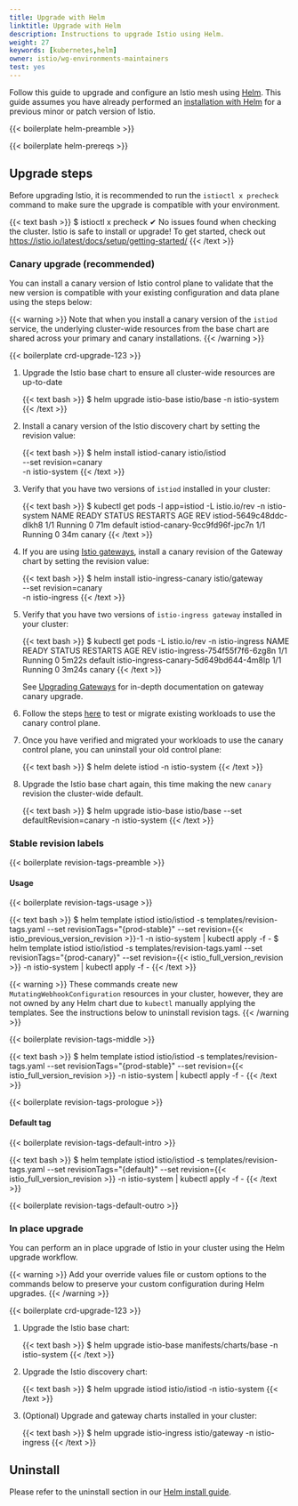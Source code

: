 ```yaml
---
title: Upgrade with Helm
linktitle: Upgrade with Helm
description: Instructions to upgrade Istio using Helm.
weight: 27
keywords: [kubernetes,helm]
owner: istio/wg-environments-maintainers
test: yes
---
```


Follow this guide to upgrade and configure an Istio mesh using
[Helm](https://helm.sh/docs/).  This guide assumes you have already performed an
[installation with Helm](/docs/setup/install/helm) for a previous minor or patch version of Istio.

{{< boilerplate helm-preamble >}}

{{< boilerplate helm-prereqs >}}

## Upgrade steps

Before upgrading Istio, it is recommended to run the `istioctl x precheck` command to make sure the upgrade is compatible with your environment.

{{< text bash >}}
$ istioctl x precheck
✔ No issues found when checking the cluster. Istio is safe to install or upgrade!
  To get started, check out <https://istio.io/latest/docs/setup/getting-started/>
{{< /text >}}

### Canary upgrade (recommended)

You can install a canary version of Istio control plane to validate that the new
version is compatible with your existing configuration and data plane using
the steps below:

{{< warning >}}
Note that when you install a canary version of the `istiod` service, the underlying
cluster-wide resources from the base chart are shared across your
primary and canary installations.
{{< /warning >}}

{{< boilerplate crd-upgrade-123 >}}

1. Upgrade the Istio base chart to ensure all cluster-wide resources are up-to-date

    {{< text bash >}}
    $ helm upgrade istio-base istio/base -n istio-system
    {{< /text >}}

1. Install a canary version of the Istio discovery chart by setting the revision
   value:

    {{< text bash >}}
    $ helm install istiod-canary istio/istiod \
        --set revision=canary \
        -n istio-system
    {{< /text >}}

1. Verify that you have two versions of `istiod` installed in your cluster:

    {{< text bash >}}
    $ kubectl get pods -l app=istiod -L istio.io/rev -n istio-system
      NAME                            READY   STATUS    RESTARTS   AGE   REV
      istiod-5649c48ddc-dlkh8         1/1     Running   0          71m   default
      istiod-canary-9cc9fd96f-jpc7n   1/1     Running   0          34m   canary
    {{< /text >}}

1. If you are using [Istio gateways](/docs/setup/additional-setup/gateway/#deploying-a-gateway), install a canary revision of the Gateway chart by setting the revision value:

    {{< text bash >}}
    $ helm install istio-ingress-canary istio/gateway \
        --set revision=canary \
        -n istio-ingress
    {{< /text >}}

1. Verify that you have two versions of `istio-ingress gateway` installed in your cluster:

    {{< text bash >}}
    $ kubectl get pods -L istio.io/rev -n istio-ingress
      NAME                                    READY   STATUS    RESTARTS   AGE     REV
      istio-ingress-754f55f7f6-6zg8n          1/1     Running   0          5m22s   default
      istio-ingress-canary-5d649bd644-4m8lp   1/1     Running   0          3m24s   canary
    {{< /text >}}

    See [Upgrading Gateways](/docs/setup/additional-setup/gateway/#canary-upgrade-advanced) for in-depth documentation on gateway canary upgrade.

1. Follow the steps [here](/docs/setup/upgrade/canary/#data-plane) to test or migrate
   existing workloads to use the canary control plane.

1. Once you have verified and migrated your workloads to use the canary control
   plane, you can uninstall your old control plane:

    {{< text bash >}}
    $ helm delete istiod -n istio-system
    {{< /text >}}

1. Upgrade the Istio base chart again, this time making the new `canary` revision the cluster-wide default.

    {{< text bash >}}
    $ helm upgrade istio-base istio/base --set defaultRevision=canary -n istio-system
    {{< /text >}}

### Stable revision labels

{{< boilerplate revision-tags-preamble >}}

#### Usage

{{< boilerplate revision-tags-usage >}}

{{< text bash >}}
$ helm template istiod istio/istiod -s templates/revision-tags.yaml --set revisionTags="{prod-stable}" --set revision={{< istio_previous_version_revision >}}-1 -n istio-system | kubectl apply -f -
$ helm template istiod istio/istiod -s templates/revision-tags.yaml --set revisionTags="{prod-canary}" --set revision={{< istio_full_version_revision >}} -n istio-system | kubectl apply -f -
{{< /text >}}

{{< warning >}}
These commands create new `MutatingWebhookConfiguration` resources in your cluster, however, they are not owned by any Helm chart due to `kubectl` manually applying the templates. See the instructions
below to uninstall revision tags.
{{< /warning >}}

{{< boilerplate revision-tags-middle >}}

{{< text bash >}}
$ helm template istiod istio/istiod -s templates/revision-tags.yaml --set revisionTags="{prod-stable}" --set revision={{< istio_full_version_revision >}} -n istio-system | kubectl apply -f -
{{< /text >}}

{{< boilerplate revision-tags-prologue >}}

#### Default tag

{{< boilerplate revision-tags-default-intro >}}

{{< text bash >}}
$ helm template istiod istio/istiod -s templates/revision-tags.yaml --set revisionTags="{default}" --set revision={{< istio_full_version_revision >}} -n istio-system | kubectl apply -f -
{{< /text >}}

{{< boilerplate revision-tags-default-outro >}}

### In place upgrade

You can perform an in place upgrade of Istio in your cluster using the Helm
upgrade workflow.

{{< warning >}}
Add your override values file or custom options to the commands below to
preserve your custom configuration during Helm upgrades.
{{< /warning >}}

{{< boilerplate crd-upgrade-123 >}}

1. Upgrade the Istio base chart:

    {{< text bash >}}
    $ helm upgrade istio-base manifests/charts/base -n istio-system
    {{< /text >}}

1. Upgrade the Istio discovery chart:

    {{< text bash >}}
    $ helm upgrade istiod istio/istiod -n istio-system
    {{< /text >}}

1. (Optional) Upgrade and gateway charts  installed in your cluster:

    {{< text bash >}}
    $ helm upgrade istio-ingress istio/gateway -n istio-ingress
    {{< /text >}}

## Uninstall

Please refer to the uninstall section in our [Helm install guide](/docs/setup/install/helm/#uninstall).
